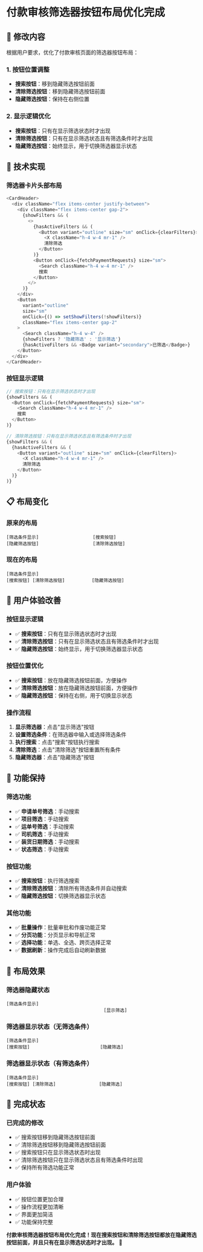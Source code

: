 # 付款审核筛选器按钮布局优化完成

## 🎯 **修改内容**

根据用户要求，优化了付款审核页面的筛选器按钮布局：

### **1. 按钮位置调整**
- **搜索按钮**：移到隐藏筛选按钮前面
- **清除筛选按钮**：移到隐藏筛选按钮前面
- **隐藏筛选按钮**：保持在右侧位置

### **2. 显示逻辑优化**
- **搜索按钮**：只有在显示筛选状态时才出现
- **清除筛选按钮**：只有在显示筛选状态且有筛选条件时才出现
- **隐藏筛选按钮**：始终显示，用于切换筛选器显示状态

## 🔧 **技术实现**

### **筛选器卡片头部布局**
```typescript
<CardHeader>
  <div className="flex items-center justify-between">
    <div className="flex items-center gap-2">
      {showFilters && (
        <>
          {hasActiveFilters && (
            <Button variant="outline" size="sm" onClick={clearFilters}>
              <X className="h-4 w-4 mr-1" />
              清除筛选
            </Button>
          )}
          <Button onClick={fetchPaymentRequests} size="sm">
            <Search className="h-4 w-4 mr-1" />
            搜索
          </Button>
        </>
      )}
    </div>
    <Button
      variant="outline"
      size="sm"
      onClick={() => setShowFilters(!showFilters)}
      className="flex items-center gap-2"
    >
      <Search className="h-4 w-4" />
      {showFilters ? '隐藏筛选' : '显示筛选'}
      {hasActiveFilters && <Badge variant="secondary">已筛选</Badge>}
    </Button>
  </div>
</CardHeader>
```

### **按钮显示逻辑**
```typescript
// 搜索按钮：只有在显示筛选状态时才出现
{showFilters && (
  <Button onClick={fetchPaymentRequests} size="sm">
    <Search className="h-4 w-4 mr-1" />
    搜索
  </Button>
)}

// 清除筛选按钮：只有在显示筛选状态且有筛选条件时才出现
{showFilters && (
  {hasActiveFilters && (
    <Button variant="outline" size="sm" onClick={clearFilters}>
      <X className="h-4 w-4 mr-1" />
      清除筛选
    </Button>
  )}
)}
```

## 📋 **布局变化**

### **原来的布局**
```
[筛选条件显示]                    [搜索按钮]
[隐藏筛选按钮]                    [清除筛选按钮]
```

### **现在的布局**
```
[筛选条件显示]
[搜索按钮] [清除筛选按钮]          [隐藏筛选按钮]
```

## 🎨 **用户体验改善**

### **按钮显示逻辑**
- ✅ **搜索按钮**：只有在显示筛选状态时才出现
- ✅ **清除筛选按钮**：只有在显示筛选状态且有筛选条件时才出现
- ✅ **隐藏筛选按钮**：始终显示，用于切换筛选器显示状态

### **按钮位置优化**
- ✅ **搜索按钮**：放在隐藏筛选按钮前面，方便操作
- ✅ **清除筛选按钮**：放在隐藏筛选按钮前面，方便操作
- ✅ **隐藏筛选按钮**：保持在右侧，用于切换显示状态

### **操作流程**
1. **显示筛选器**：点击"显示筛选"按钮
2. **设置筛选条件**：在筛选器中输入或选择筛选条件
3. **执行搜索**：点击"搜索"按钮执行搜索
4. **清除筛选**：点击"清除筛选"按钮重置所有条件
5. **隐藏筛选器**：点击"隐藏筛选"按钮

## 🚀 **功能保持**

### **筛选功能**
- ✅ **申请单号筛选**：手动搜索
- ✅ **项目筛选**：手动搜索
- ✅ **运单号筛选**：手动搜索
- ✅ **司机筛选**：手动搜索
- ✅ **装货日期筛选**：手动搜索
- ✅ **状态筛选**：手动搜索

### **按钮功能**
- ✅ **搜索按钮**：执行筛选搜索
- ✅ **清除筛选按钮**：清除所有筛选条件并自动搜索
- ✅ **隐藏筛选按钮**：切换筛选器显示状态

### **其他功能**
- ✅ **批量操作**：批量审批和作废功能正常
- ✅ **分页功能**：分页显示和导航正常
- ✅ **选择功能**：单选、全选、跨页选择正常
- ✅ **数据刷新**：操作完成后自动刷新数据

## 🎯 **布局效果**

### **筛选器隐藏状态**
```
[筛选条件显示]
                                    [显示筛选]
```

### **筛选器显示状态（无筛选条件）**
```
[筛选条件显示]
[搜索按钮]                          [隐藏筛选]
```

### **筛选器显示状态（有筛选条件）**
```
[筛选条件显示]
[搜索按钮] [清除筛选]                [隐藏筛选]
```

## 🎉 **完成状态**

### **已完成的修改**
- ✅ 搜索按钮移到隐藏筛选按钮前面
- ✅ 清除筛选按钮移到隐藏筛选按钮前面
- ✅ 搜索按钮只在显示筛选状态时出现
- ✅ 清除筛选按钮只在显示筛选状态且有筛选条件时出现
- ✅ 保持所有筛选功能正常

### **用户体验**
- ✅ 按钮位置更加合理
- ✅ 操作流程更加清晰
- ✅ 界面更加简洁
- ✅ 功能保持完整

**付款审核筛选器按钮布局优化完成！现在搜索按钮和清除筛选按钮都放在隐藏筛选按钮前面，并且只有在显示筛选状态时才出现。** 🎯
